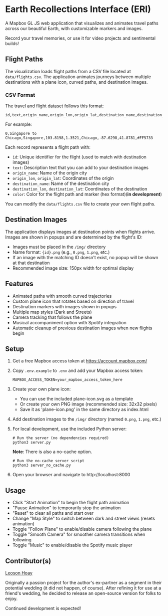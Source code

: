 # Earth Recollections Interface (ERI)
A Mapbox GL JS web application that visualizes and animates travel paths across our beautiful Earth, with customizable markers and images.
 
Record your travel memories, or use it for video projects and sentimental builds!

## Flight Paths

The visualization loads flight paths from a CSV file located at `data/flights.csv`. The application animates journeys between multiple destinations with a plane icon, curved paths, and destination images.

### CSV Format

The travel and flight dataset follows this format:
```
id,text,origin_name,origin_lon,origin_lat,destination_name,destination_lon,destination_lat,color
```

For example:
```
0,Singapore to Chicago,Singapore,103.8198,1.3521,Chicago,-87.6298,41.8781,#FF5733
```

Each record represents a flight path with:
- `id`: Unique identifier for the flight (used to match with destination images)
- `text`: Description text that you can add to your destination images
- `origin_name`: Name of the origin city
- `origin_lon`, `origin_lat`: Coordinates of the origin
- `destination_name`: Name of the destination city
- `destination_lon`, `destination_lat`: Coordinates of the destination
- `color`: Color for the flight path and marker (hex format)(**in development**)

You can modify the `data/flights.csv` file to create your own flight paths.

## Destination Images

The application displays images at destination points when flights arrive. Images are shown in popups and are determined by the flight's ID:

- Images must be placed in the `/img/` directory
- Name format: `{id}.png` (e.g., `0.png`, `1.png`, etc.)
- If an image with the matching ID doesn't exist, no popup will be shown at that destination
- Recommended image size: 150px width for optimal display

## Features

- Animated paths with smooth curved trajectories
- Custom plane icon that rotates based on direction of travel
- Destination markers with images shown in popups
- Multiple map styles (Dark and Streets)
- Camera tracking that follows the plane
- Musical accompaniment option with Spotify integration
- Automatic cleanup of previous destination images when new flights begin

## Setup

1. Get a free Mapbox access token at https://account.mapbox.com/
2. Copy `.env.example` to `.env` and add your Mapbox access token:

   ```
   MAPBOX_ACCESS_TOKEN=your_mapbox_access_token_here
   ```
3. Create your own plane icon:
   - You can use the included plane-icon.svg as a template
   - Or create your own PNG image (recommended size: 32x32 pixels)
   - Save it as 'plane-icon.png' in the same directory as index.html
4. Add destination images to the `/img/` directory (named `0.png`, `1.png`, etc.)

5. For local development, use the included Python server:
   ```
   # Run the server (no dependencies required)
   python3 server.py
   ```
   
   **Note**: There is also a no-cache option.
   ```
   # Run the no-cache server script
   python3 server_no_cache.py
   ```
   
6. Open your browser and navigate to http://localhost:8000

## Usage

- Click "Start Animation" to begin the flight path animation
- "Pause Animation" to temporarily stop the animation
- "Reset" to clear all paths and start over
- Change "Map Style" to switch between dark and street views (resets animation)
- Toggle "Follow Plane" to enable/disable camera following the plane
- Toggle "Smooth Camera" for smoother camera transitions when following
- Toggle "Music" to enable/disable the Spotify music player

## Contributor(s)
[Leoson Hoay](https://www.linkedin.com/in/leoson-hoay/)

Originally a passion project for the author's ex-partner as a segment in their potential wedding (it did not happen, of course). After refining it for use at a friend's wedding, he decided to release an open-source version for folks to enjoy. 

Continued development is expected!